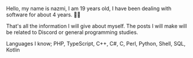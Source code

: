 Hello, my name is nazmi, I am 19 years old, I have been dealing with software for about 4 years. 👨‍💻

That's all the information I will give about myself. The posts I will make will be related to Discord or general programming studies.

Languages I know; PHP, TypeScript, C++, C#, C, Perl, Python, Shell, SQL, Kotlin
